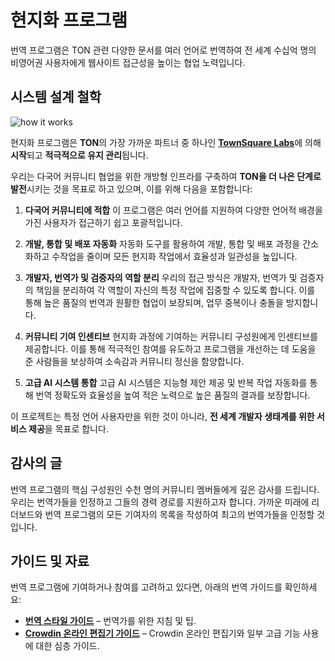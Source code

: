 # 현지화 프로그램

번역 프로그램은 TON 관련 다양한 문서를 여러 언어로 번역하여 전 세계 수십억 명의 비영어권 사용자에게 웹사이트 접근성을 높이는 협업 노력입니다.

## 시스템 설계 철학

![how it works](/img/localizationProgramGuideline/localization-program.png)

현지화 프로그램은 **TON**의 가장 가까운 파트너 중 하나인 [**TownSquare Labs**](https://github.com/TownSquareXYZ)에 의해 **시작**되고 **적극적으로 유지 관리**됩니다.

우리는 다국어 커뮤니티 협업을 위한 개방형 인프라를 구축하여 **TON을 더 나은 단계로 발전**시키는 것을 목표로 하고 있으며, 이를 위해 다음을 포함합니다:

1. **다국어 커뮤니티에 적합**
   이 프로그램은 여러 언어를 지원하여 다양한 언어적 배경을 가진 사용자가 접근하기 쉽고 포괄적입니다.

2. **개발, 통합 및 배포 자동화**
   자동화 도구를 활용하여 개발, 통합 및 배포 과정을 간소화하고 수작업을 줄이며 모든 현지화 작업에서 효율성과 일관성을 높입니다.

3. **개발자, 번역가 및 검증자의 역할 분리**
   우리의 접근 방식은 개발자, 번역가 및 검증자의 책임을 분리하여 각 역할이 자신의 특정 작업에 집중할 수 있도록 합니다. 이를 통해 높은 품질의 번역과 원활한 협업이 보장되며, 업무 중복이나 충돌을 방지합니다.

4. **커뮤니티 기여 인센티브**
   현지화 과정에 기여하는 커뮤니티 구성원에게 인센티브를 제공합니다. 이를 통해 적극적인 참여를 유도하고 프로그램을 개선하는 데 도움을 준 사람들을 보상하여 소속감과 커뮤니티 정신을 함양합니다.

5. **고급 AI 시스템 통합**
   고급 AI 시스템은 지능형 제안 제공 및 반복 작업 자동화를 통해 번역 정확도와 효율성을 높여 적은 노력으로 높은 품질의 결과를 보장합니다.

이 프로젝트는 특정 언어 사용자만을 위한 것이 아니라, **전 세계 개발자 생태계를 위한 서비스 제공**을 목표로 합니다.

## 감사의 글

번역 프로그램의 핵심 구성원인 수천 명의 커뮤니티 멤버들에게 깊은 감사를 드립니다. 우리는 번역가들을 인정하고 그들의 경력 경로를 지원하고자 합니다. 가까운 미래에 리더보드와 번역 프로그램의 모든 기여자의 목록을 작성하여 최고의 번역가들을 인정할 것입니다.

## 가이드 및 자료

번역 프로그램에 기여하거나 참여를 고려하고 있다면, 아래의 번역 가이드를 확인하세요:

- [**번역 스타일 가이드**](/contribute/localization-program/translation-style-guide) – 번역가를 위한 지침 및 팁.
- [**Crowdin 온라인 편집기 가이드**](https://support.crowdin.com/online-editor/) – Crowdin 온라인 편집기와 일부 고급 기능 사용에 대한 심층 가이드.
